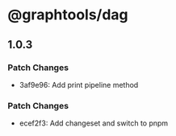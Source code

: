 # @graphtools/dag

## 1.0.3

### Patch Changes

- 3af9e96: Add print pipeline method

### Patch Changes

- ecef2f3: Add changeset and switch to pnpm
